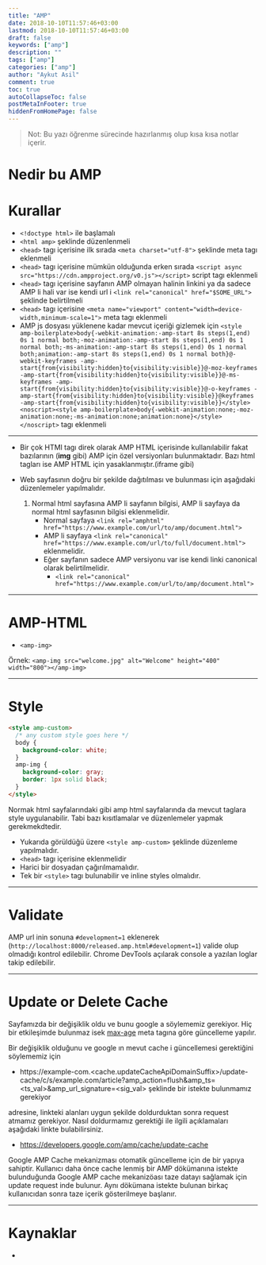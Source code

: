 ```yaml
---
title: "AMP"
date: 2018-10-10T11:57:46+03:00
lastmod: 2018-10-10T11:57:46+03:00
draft: false
keywords: ["amp"]
description: ""
tags: ["amp"]
categories: ["amp"]
author: "Aykut Asil"
comment: true
toc: true
autoCollapseToc: false
postMetaInFooter: true
hiddenFromHomePage: false
---
```


> Not: Bu yazı öğrenme sürecinde hazırlanmış olup kısa kısa notlar içerir.

# Nedir bu AMP

# Kurallar

- `<!doctype html>` ile başlamalı
- `<html amp>` şeklinde düzenlenmeli 
- `<head>` tagı içerisine ilk sırada `<meta charset="utf-8">` şeklinde meta tagı eklenmeli
- `<head>` tagı içerisine mümkün olduğunda erken sırada `<script async src="https://cdn.ampproject.org/v0.js"></script>` script tagı eklenmeli
- `<head>` tagı içerisine sayfanın AMP olmayan halinin linkini ya da sadece AMP li hali var ise kendi url i `<link rel="canonical" href="$SOME_URL">` şeklinde belirtilmeli
- `<head>` tagı içerisine `<meta name="viewport" content="width=device-width,minimum-scale=1">` meta tagı eklenmeli
- AMP js dosyası yüklenene kadar mevcut içeriği gizlemek için `<style amp-boilerplate>body{-webkit-animation:-amp-start 8s steps(1,end) 0s 1 normal both;-moz-animation:-amp-start 8s steps(1,end) 0s 1 normal both;-ms-animation:-amp-start 8s steps(1,end) 0s 1 normal both;animation:-amp-start 8s steps(1,end) 0s 1 normal both}@-webkit-keyframes -amp-start{from{visibility:hidden}to{visibility:visible}}@-moz-keyframes -amp-start{from{visibility:hidden}to{visibility:visible}}@-ms-keyframes -amp-start{from{visibility:hidden}to{visibility:visible}}@-o-keyframes -amp-start{from{visibility:hidden}to{visibility:visible}}@keyframes -amp-start{from{visibility:hidden}to{visibility:visible}}</style><noscript><style amp-boilerplate>body{-webkit-animation:none;-moz-animation:none;-ms-animation:none;animation:none}</style></noscript>` tagı eklenmeli

---

- Bir çok HTMl tagı direk olarak AMP HTML içerisinde kullanılabilir fakat bazılarının (**img** gibi) AMP için özel versiyonları bulunmaktadır. Bazı html tagları ise AMP HTML için yasaklanmıştır.(iframe gibi)

- Web sayfasının doğru bir şekilde dağıtılması ve bulunması için aşağıdaki düzenlemeler yapılmalıdır.
    1. Normal html sayfasına AMP li sayfanın bilgisi, AMP li sayfaya da normal html sayfasının bilgisi eklenmelidir.
        - Normal sayfaya `<link rel="amphtml" href="https://www.example.com/url/to/amp/document.html">`
        - AMP li sayfaya `<link rel="canonical" href="https://www.example.com/url/to/full/document.html">` eklenmelidir.
        - Eğer sayfanın sadece AMP versiyonu var ise kendi linki canonical olarak belirtilmelidir.
            - `<link rel="canonical" href="https://www.example.com/url/to/amp/document.html">`


---

# AMP-HTML

- `<amp-img>`

Örnek: `<amp-img src="welcome.jpg" alt="Welcome" height="400" width="800"></amp-img>`

---

# Style

```html
<style amp-custom>
  /* any custom style goes here */
  body {
    background-color: white;
  }
  amp-img {
    background-color: gray;
    border: 1px solid black;
  }
</style>
```

Normak html sayfalarındaki gibi amp html sayfalarında da mevcut taglara style uygulanabilir. Tabi bazı kısıtlamalar ve düzenlemeler yapmak gerekmekdtedir.

- Yukarıda görüldüğü üzere `<style amp-custom>` şeklinde düzenleme yapılmalıdır.
- `<head>` tagı içerisine eklenmelidir
- Harici bir dosyadan çağırılmamalıdır.
- Tek bir `<style>` tagı bulunabilir ve inline styles olmalıdır.

---

# Validate

AMP url inin sonuna `#development=1` eklenerek (`http://localhost:8000/released.amp.html#development=1`) valide olup olmadığı kontrol edilebilir. Chrome DevTools açılarak console a yazılan loglar takip edilebilir.

---

# Update or Delete Cache

Sayfamızda bir değişiklik oldu ve bunu google a söylememiz gerekiyor. Hiç bir etkileşimde bulunmaz isek [max-age](https://developer.mozilla.org/en-US/docs/Web/HTTP/Headers/Cache-Control) meta tagına göre güncelleme yapılır.

Bir değişiklik olduğunu ve google ın mevut cache i güncellemesi gerektiğini söylememiz için
- https://example-com.<cache.updateCacheApiDomainSuffix>/update-cache/c/s/example.com/article?amp_action=flush&amp_ts=<ts_val>&amp_url_signature=<sig_val> şeklinde bir istekte bulunmamız gerekiyor

adresine, linkteki alanları uygun şekilde doldurduktan sonra request atmamız gerekiyor. Nasıl doldurmamız gerektiği ile ilgili açıklamaları aşağıdaki linkte bulabilirsiniz.

- https://developers.google.com/amp/cache/update-cache

Google AMP Cache mekanizması otomatik güncelleme için de bir yapıya sahiptir. Kullanıcı daha önce cache lenmiş bir AMP dökümanına istekte bulunduğunda Google AMP cache mekanizöası taze datayı sağlamak için update request inde bulunur. Aynı dökümana istekte bulunan birkaç kullanıcıdan sonra taze içerik gösterilmeye başlanır.

---

















# Kaynaklar

- 